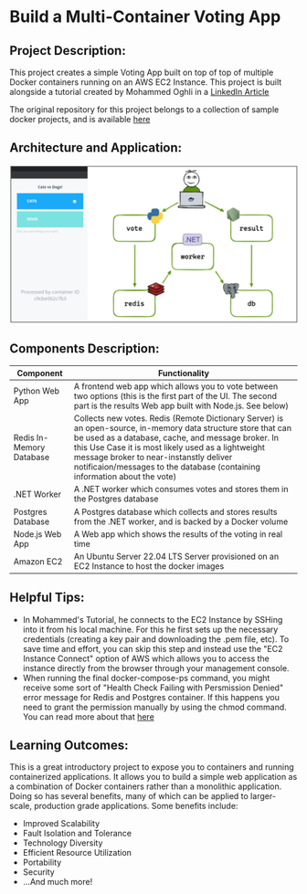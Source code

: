 # Build a Multi-Container Voting App 
## Project Description:
This project creates a simple Voting App built on top of top of multiple Docker containers running on an AWS EC2 Instance. This project is built alongside a tutorial created by Mohammed Oghli in a [LinkedIn Article](https://www.linkedin.com/pulse/deploying-multi-container-docker-compose-application-aws-oghli/)

The original repository for this project belongs to a collection of sample docker projects, and is available [here](https://github.com/dockersamples/example-voting-app)

## Architecture and Application:
![Alt text](architecture.png)
   
## Components Description:
| Component                | Functionality                                                                                                                                                                                                                                                                                                                                     |
| ------------------------ | ------------------------------------------------------------------------------------------------------------------------------------------------------------------------------------------------------------------------------------------------------------------------------------------------------------------------------------------------- |
| Python Web App           | A frontend web app which allows you to vote between two options (this is the first part of the UI. The second part is the results Web app built with Node.js. See below)                                                                                                                                                                          |
| Redis In-Memory Database | Collects new votes. Redis (Remote Dictionary Server) is an open-source, in-memory data structure store that can be used as a database, cache, and message broker. In this Use Case it is most likely used as a lightweight message broker to near-instanstly deliver notificaion/messages to the database (containing information about the vote) |
| .NET Worker              | A .NET worker which consumes votes and stores them in the Postgres database                                                                                                                                                                                                                                                                       |
| Postgres Database        | A Postgres database which collects and stores results from the .NET worker, and is backed by a Docker volume                                                                                                                                                                                                                                      |
| Node.js Web App          | A Web app which shows the results of the voting in real time                                                                                                                                                                                                                                                                                      |
| Amazon EC2               | An Ubuntu Server 22.04 LTS Server provisioned on an EC2 Instance to host the docker images                                                                                                                                                                                                                                                        |
## Helpful Tips:
- In Mohammed's Tutorial, he connects to the EC2 Instance by SSHing into it from his local machine. For this he first sets up the necessary credentials (creating a key pair and downloading the .pem file, etc). To save time and effort, you can skip this step and instead use the "EC2 Instance Connect" option of AWS which allows you to access the instance directly from the browser through your management console.
- When running the final docker-compose-ps command, you might receive some sort of "Health Check Failing with Persmission Denied" error message for Redis and Postgres container. If this happens you need to grant the permission manually by using the chmod command. You can read more about that [here](https://github.com/meeb/tubesync/issues/41)
## Learning Outcomes:
This is a great introductory project to expose you to containers and running containerized applications. It allows you to build a simple web application as a combination of Docker containers rather than a monolithic application. Doing so has several benefits, many of which can be applied to larger-scale, production grade applications. Some benefits include: 
- Improved Scalability
- Fault Isolation and Tolerance
- Technology Diversity 
- Efficient Resource Utilization
- Portability
- Security 
- ...And much more!